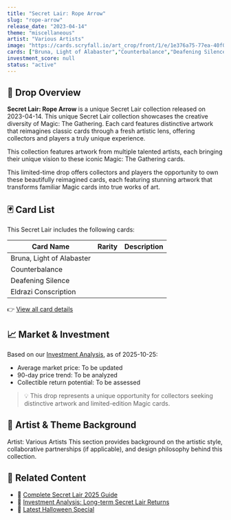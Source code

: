 ```yaml
---
title: "Secret Lair: Rope Arrow"
slug: "rope-arrow"
release_date: "2023-04-14"
theme: "miscellaneous"
artist: "Various Artists"
image: "https://cards.scryfall.io/art_crop/front/1/e/1e376a75-77ea-40f0-a61e-afcdea2c763a.jpg?1682690022"
cards: ["Bruna, Light of Alabaster","Counterbalance","Deafening Silence","Eldrazi Conscription"]
investment_score: null
status: "active"
---
```


## 💠 Drop Overview
**Secret Lair: Rope Arrow** is a unique Secret Lair collection released on 2023-04-14. This unique Secret Lair collection showcases the creative diversity of Magic: The Gathering. Each card features distinctive artwork that reimagines classic cards through a fresh artistic lens, offering collectors and players a truly unique experience.

This collection features artwork from multiple talented artists, each bringing their unique vision to these iconic Magic: The Gathering cards.

This limited-time drop offers collectors and players the opportunity to own these beautifully reimagined cards, each featuring stunning artwork that transforms familiar Magic cards into true works of art.

## 🃏 Card List
This Secret Lair includes the following cards:

| Card Name | Rarity | Description |
|-----------|---------|-------------|
| Bruna, Light of Alabaster |  |  |
| Counterbalance |  |  |
| Deafening Silence |  |  |
| Eldrazi Conscription |  |  |

👉 [View all card details](/cards?drop=rope-arrow)

## 📈 Market & Investment
Based on our [Investment Analysis](/investment/rope-arrow), as of 2025-10-25:
- Average market price: To be updated
- 90-day price trend: To be analyzed
- Collectible return potential: To be assessed

> 💡 This drop represents a unique opportunity for collectors seeking distinctive artwork and limited-edition Magic cards.

## 🎨 Artist & Theme Background
Artist: Various Artists
This section provides background on the artistic style, collaborative partnerships (if applicable), and design philosophy behind this collection.

## 🔗 Related Content
- 📰 [Complete Secret Lair 2025 Guide](/news/secret-lair-2025-complete-guide)
- 💼 [Investment Analysis: Long-term Secret Lair Returns](/investment)
- 🎃 [Latest Halloween Special](/drops/secret-scare-superdrop-2025)